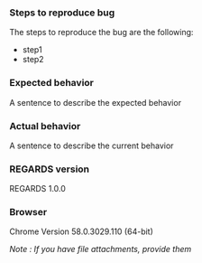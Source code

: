 ### Steps to reproduce bug
The steps to reproduce the bug are the following:
- step1
- step2

### Expected behavior
A sentence to describe the expected behavior

### Actual behavior
A sentence to describe the current behavior

### REGARDS version
REGARDS 1.0.0

### Browser
Chrome Version 58.0.3029.110 (64-bit)

*Note : If you have file attachments, provide them*
